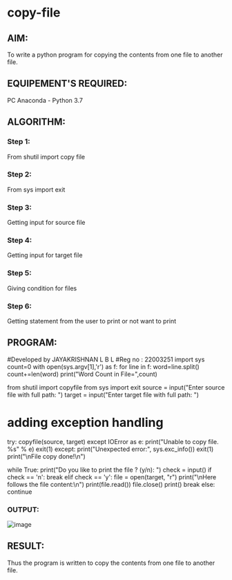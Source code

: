 # copy-file
## AIM:
To write a python program for copying the contents from one file to another file.
## EQUIPEMENT'S REQUIRED: 
PC
Anaconda - Python 3.7
## ALGORITHM: 
### Step 1:
 From shutil import copy file
### Step 2: 
  From sys import exit
### Step 3: 
 Getting input for source file
### Step 4:  
 Getting input for target file
### Step 5: 
 Giving condition for files
### Step 6: 
 Getting statement from the user to print or not want to print
## PROGRAM:

#Developed by JAYAKRISHNAN L B L
#Reg no : 22003251 
import sys
count=0
with open(sys.argv[1],'r') as f:
    for line in f:
        word=line.split()
        count+=len(word)
print("Word Count in File=",count)

from shutil import copyfile
from sys import exit
source = input("Enter source file with full path: ")
target = input("Enter target file with full path: ")
# adding exception handling
try:
    copyfile(source, target)
except IOError as e:
    print("Unable to copy file. %s" % e)
    exit(1)
except:
    print("Unexpected error:", sys.exc_info())
    exit(1)
print("\nFile copy done!\n")

while True:
    print("Do you like to print the file ? (y/n): ")
    check = input()
    if check == 'n':
        break
    elif check == 'y':
        file = open(target, "r")
        print("\nHere follows the file content:\n")
        print(file.read())
        file.close()
        print()
        break
    else:
        continue

### OUTPUT:
![image](https://user-images.githubusercontent.com/120232371/215267380-7f578803-e708-4922-947a-c247c18103f7.png)


## RESULT:
Thus the program is written to copy the contents from one file to another file.
